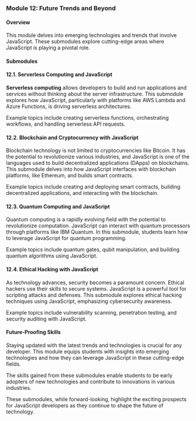 ### Module 12: Future Trends and Beyond

#### Overview

This module delves into emerging technologies and trends that involve JavaScript. These submodules explore cutting-edge areas where JavaScript is playing a pivotal role.

#### Submodules

#### 12.1. Serverless Computing and JavaScript

**Serverless computing** allows developers to build and run applications and services without thinking about the server infrastructure. This submodule explores how JavaScript, particularly with platforms like AWS Lambda and Azure Functions, is driving serverless architectures.

Example topics include creating serverless functions, orchestrating workflows, and handling serverless API requests.

#### 12.2. Blockchain and Cryptocurrency with JavaScript

Blockchain technology is not limited to cryptocurrencies like Bitcoin. It has the potential to revolutionize various industries, and JavaScript is one of the languages used to build decentralized applications (DApps) on blockchains. This submodule delves into how JavaScript interfaces with blockchain platforms, like Ethereum, and builds smart contracts.

Example topics include creating and deploying smart contracts, building decentralized applications, and interacting with the blockchain.

#### 12.3. Quantum Computing and JavaScript

Quantum computing is a rapidly evolving field with the potential to revolutionize computation. JavaScript can interact with quantum processors through platforms like IBM Quantum. In this submodule, students learn how to leverage JavaScript for quantum programming.

Example topics include quantum gates, qubit manipulation, and building quantum algorithms using JavaScript.

#### 12.4. Ethical Hacking with JavaScript

As technology advances, security becomes a paramount concern. Ethical hackers use their skills to secure systems. JavaScript is a powerful tool for scripting attacks and defenses. This submodule explores ethical hacking techniques using JavaScript, emphasizing cybersecurity awareness.

Example topics include vulnerability scanning, penetration testing, and security auditing with JavaScript.

#### Future-Proofing Skills

Staying updated with the latest trends and technologies is crucial for any developer. This module equips students with insights into emerging technologies and how they can leverage JavaScript in these cutting-edge fields.

The skills gained from these submodules enable students to be early adopters of new technologies and contribute to innovations in various industries.

These submodules, while forward-looking, highlight the exciting prospects for JavaScript developers as they continue to shape the future of technology.
